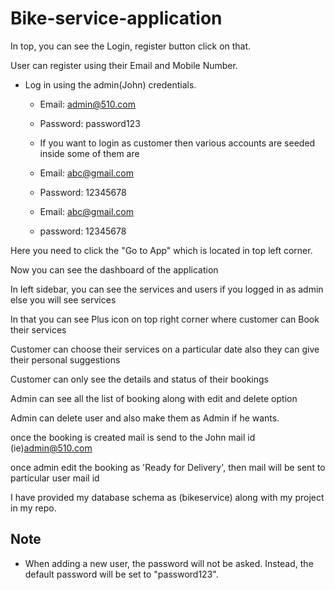 # Bike-service-application

In top, you can see the Login, register button click on that.

User can register using their Email and Mobile Number.

- Log in using the admin(John) credentials.
  - Email: admin@510.com
  - Password: password123
  - If you want to login as customer then various accounts are seeded inside some of them are
  - Email: abc@gmail.com
  - Password: 12345678
  
  - Email: abc@gmail.com
  - password: 12345678
  
Here you need to click the "Go to App" which is located in top left corner.

Now you can see the dashboard of the application

In left sidebar, you can see the services and users if you logged in as admin else you will see services

In that you can see Plus icon on top right corner where customer can Book their services

Customer can choose their services on a particular date also they can give their personal suggestions

Customer can only see the details and status of their bookings

Admin can see all the list of booking along with edit and delete option

Admin can delete user and also make them as Admin if he wants.

once the booking is created mail is send to the John mail id (ie)admin@510.com

once admin edit the booking as 'Ready for Delivery', then mail will be sent to particular user mail id

I have provided my database schema as (bikeservice) along with my project in my repo.


## Note
- When adding a new user, the password will not be asked. Instead, the default password will be set to "password123".